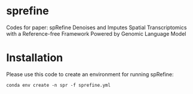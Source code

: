 # sprefine
Codes for paper: spRefine Denoises and Imputes Spatial Transcriptomics with a Reference-free Framework Powered by Genomic Language Model

# Installation

Please use this code to create an environment for running spRefine:

```
conda env create -n spr -f sprefine.yml
```

